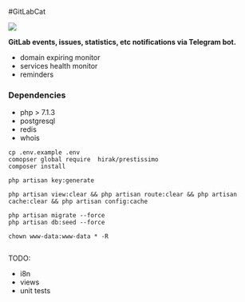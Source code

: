 #GitLabCat

<img src="https://i.pinimg.com/originals/1f/8d/c8/1f8dc89daf04c550f088db37e61415ff.jpg" />


__GitLab events, issues, statistics, etc notifications via Telegram bot.__
+ domain expiring monitor
+ services health monitor
+ reminders
 

### Dependencies

- php > 7.1.3
- postgresql
- redis
- whois


```
cp .env.example .env
comopser global require  hirak/prestissimo
composer install

php artisan key:generate

php artisan view:clear && php artisan route:clear && php artisan cache:clear && php artisan config:cache

php artisan migrate --force
php artisan db:seed --force

chown www-data:www-data * -R


```

TODO: 
- i8n
- views
- unit tests